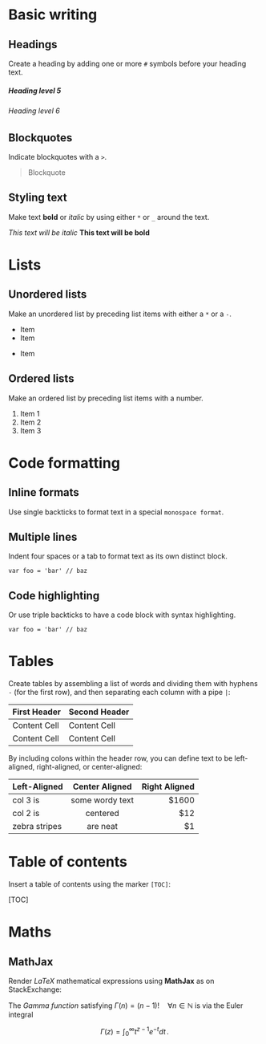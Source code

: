 # Basic writing

## Headings

Create a heading by adding one or more `#` symbols before your heading text.

##### Heading level 5
###### Heading level 6

## Blockquotes

Indicate blockquotes with a `>`.

> Blockquote

## Styling text

Make text **bold** or *italic* by using either `*` or `_` around the text.

*This text will be italic*
__This text will be bold__


# Lists

## Unordered lists

Make an unordered list by preceding list items with either a `*` or a `-`.

- Item
- Item
* Item

## Ordered lists

Make an ordered list by preceding list items with a number.

1. Item 1
2. Item 2
3. Item 3


# Code formatting

## Inline formats

Use single backticks to format text in a special `monospace format`.

## Multiple lines

Indent four spaces or a tab to format text as its own distinct block.

	var foo = 'bar' // baz

## Code highlighting

Or use triple backticks to have a code block with syntax highlighting.

```
var foo = 'bar' // baz
```


# Tables

Create tables by assembling a list of words and dividing them with hyphens `-` (for the first row), and then separating each column with a pipe `|`:

First Header  | Second Header
------------- | -------------
Content Cell  | Content Cell
Content Cell  | Content Cell

By including colons within the header row, you can define text to be left-aligned, right-aligned, or center-aligned:

| Left-Aligned  | Center Aligned  | Right Aligned |
| :------------ |:---------------:| -----:|
| col 3 is      | some wordy text | $1600 |
| col 2 is      | centered        |   $12 |
| zebra stripes | are neat        |    $1 |


# Table of contents

Insert a table of contents using the marker `[TOC]`:

[TOC]


# Maths

## MathJax

Render *LaTeX* mathematical expressions using **MathJax** as on StackExchange:

The *Gamma function* satisfying $\Gamma(n) = (n-1)!\quad\forall n\in\mathbb N$ is via the Euler integral

$$
\Gamma(z) = \int_0^\infty t^{z-1}e^{-t}dt\,.
$$
